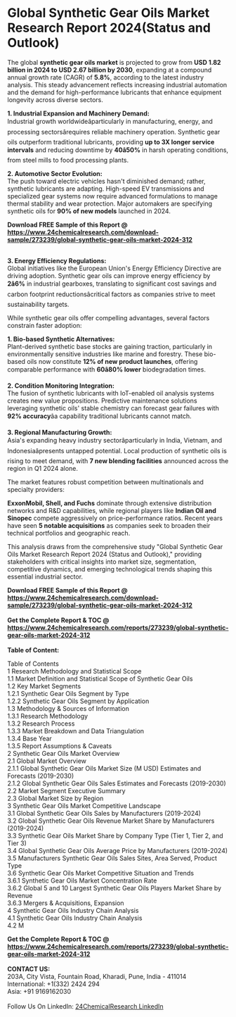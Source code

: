 <h1>Global Synthetic Gear Oils Market Research Report 2024(Status and Outlook)</h1><p>The global <strong>synthetic gear oils market</strong> is projected to grow from <strong>USD 1.82 billion in 2024 to USD 2.67 billion by 2030</strong>, expanding at a compound annual growth rate (CAGR) of <strong>5.8%</strong>, according to the latest industry analysis. This steady advancement reflects increasing industrial automation and the demand for high-performance lubricants that enhance equipment longevity across diverse sectors.</p><p><strong>1. Industrial Expansion and Machinery Demand:</strong><br>
Industrial growth worldwideâparticularly in manufacturing, energy, and processing sectorsârequires reliable machinery operation. Synthetic gear oils outperform traditional lubricants, providing <strong>up to 3X longer service intervals</strong> and reducing downtime by <strong>40â50%</strong> in harsh operating conditions, from steel mills to food processing plants.</p><p><strong>2. Automotive Sector Evolution:</strong><br>
The push toward electric vehicles hasn't diminished demand; rather, synthetic lubricants are adapting. High-speed EV transmissions and specialized gear systems now require advanced formulations to manage thermal stability and wear protection. Major automakers are specifying synthetic oils for <strong>90% of new models</strong> launched in 2024.</p><div><b>Download FREE Sample of this Report @ 
            <a href="https://www.24chemicalresearch.com/download-sample/273239/global-synthetic-gear-oils-market-2024-312">
            https://www.24chemicalresearch.com/download-sample/273239/global-synthetic-gear-oils-market-2024-312</a></b></div><br><p><strong>3. Energy Efficiency Regulations:</strong><br>
Global initiatives like the European Union's Energy Efficiency Directive are driving adoption. Synthetic gear oils can improve energy efficiency by <strong>2â6%</strong> in industrial gearboxes, translating to significant cost savings and carbon footprint reductionsâcritical factors as companies strive to meet sustainability targets.</p><p>While synthetic gear oils offer compelling advantages, several factors constrain faster adoption:</p><p><strong>1. Bio-based Synthetic Alternatives:</strong><br>
Plant-derived synthetic base stocks are gaining traction, particularly in environmentally sensitive industries like marine and forestry. These bio-based oils now constitute <strong>12% of new product launches</strong>, offering comparable performance with <strong>60â80% lower</strong> biodegradation times.</p><p><strong>2. Condition Monitoring Integration:</strong><br>
The fusion of synthetic lubricants with IoT-enabled oil analysis systems creates new value propositions. Predictive maintenance solutions leveraging synthetic oils' stable chemistry can forecast gear failures with <strong>92% accuracy</strong>âa capability traditional lubricants cannot match.</p><p><strong>3. Regional Manufacturing Growth:</strong><br>
Asia's expanding heavy industry sectorâparticularly in India, Vietnam, and Indonesiaâpresents untapped potential. Local production of synthetic oils is rising to meet demand, with <strong>7 new blending facilities</strong> announced across the region in Q1 2024 alone.</p><p>The market features robust competition between multinationals and specialty providers:</p><p><strong>ExxonMobil, Shell, and Fuchs</strong> dominate through extensive distribution networks and R&amp;D capabilities, while regional players like <strong>Indian Oil and Sinopec</strong> compete aggressively on price-performance ratios. Recent years have seen <strong>5 notable acquisitions</strong> as companies seek to broaden their technical portfolios and geographic reach.</p><p>This analysis draws from the comprehensive study "Global Synthetic Gear Oils Market Research Report 2024 (Status and Outlook)," providing stakeholders with critical insights into market size, segmentation, competitive dynamics, and emerging technological trends shaping this essential industrial sector.</p><div><b>Download FREE Sample of this Report @ 
            <a href="https://www.24chemicalresearch.com/download-sample/273239/global-synthetic-gear-oils-market-2024-312">
            https://www.24chemicalresearch.com/download-sample/273239/global-synthetic-gear-oils-market-2024-312</a></b></div><br><div><b>Get the Complete Report & TOC @ 
            <a href="https://www.24chemicalresearch.com/reports/273239/global-synthetic-gear-oils-market-2024-312">
            https://www.24chemicalresearch.com/reports/273239/global-synthetic-gear-oils-market-2024-312</a></b></div><br>
            <b>Table of Content:</b><p>Table of Contents<br />
1 Research Methodology and Statistical Scope<br />
1.1 Market Definition and Statistical Scope of Synthetic Gear Oils<br />
1.2 Key Market Segments<br />
1.2.1 Synthetic Gear Oils Segment by Type<br />
1.2.2 Synthetic Gear Oils Segment by Application<br />
1.3 Methodology & Sources of Information<br />
1.3.1 Research Methodology<br />
1.3.2 Research Process<br />
1.3.3 Market Breakdown and Data Triangulation<br />
1.3.4 Base Year<br />
1.3.5 Report Assumptions & Caveats<br />
2 Synthetic Gear Oils Market Overview<br />
2.1 Global Market Overview<br />
2.1.1 Global Synthetic Gear Oils Market Size (M USD) Estimates and Forecasts (2019-2030)<br />
2.1.2 Global Synthetic Gear Oils Sales Estimates and Forecasts (2019-2030)<br />
2.2 Market Segment Executive Summary<br />
2.3 Global Market Size by Region<br />
3 Synthetic Gear Oils Market Competitive Landscape<br />
3.1 Global Synthetic Gear Oils Sales by Manufacturers (2019-2024)<br />
3.2 Global Synthetic Gear Oils Revenue Market Share by Manufacturers (2019-2024)<br />
3.3 Synthetic Gear Oils Market Share by Company Type (Tier 1, Tier 2, and Tier 3)<br />
3.4 Global Synthetic Gear Oils Average Price by Manufacturers (2019-2024)<br />
3.5 Manufacturers Synthetic Gear Oils Sales Sites, Area Served, Product Type<br />
3.6 Synthetic Gear Oils Market Competitive Situation and Trends<br />
3.6.1 Synthetic Gear Oils Market Concentration Rate<br />
3.6.2 Global 5 and 10 Largest Synthetic Gear Oils Players Market Share by Revenue<br />
3.6.3 Mergers & Acquisitions, Expansion<br />
4 Synthetic Gear Oils Industry Chain Analysis<br />
4.1 Synthetic Gear Oils Industry Chain Analysis<br />
4.2 M</p><div><b>Get the Complete Report & TOC @ 
            <a href="https://www.24chemicalresearch.com/reports/273239/global-synthetic-gear-oils-market-2024-312">
            https://www.24chemicalresearch.com/reports/273239/global-synthetic-gear-oils-market-2024-312</a></b></div><br><b>CONTACT US:</b><br>
            203A, City Vista, Fountain Road, Kharadi, Pune, India - 411014<br>
            International: +1(332) 2424 294<br>
            Asia: +91 9169162030 <br><br>
            Follow Us On LinkedIn: <a href="https://www.linkedin.com/company/24chemicalresearch/">24ChemicalResearch LinkedIn</a>